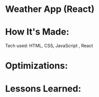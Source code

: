<div id="header" >
 <h1  class="heading-element" dir="auto">Weather App (React)</h1>
</div>

<div id="header" >
 <h1 class="heading-element" dir="auto">How It's Made:</h1>
 Tech used: HTML, CSS, JavaScript , React 
</div>


<div id="header" >
 <h1 class="heading-element" dir="auto">Optimizations:</h1>
</div>

<div id="header">
 <h1 class="heading-element" dir="auto">Lessons Learned:</h1>
</div>
